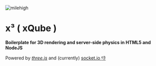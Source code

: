![milehigh](https://cloud.githubusercontent.com/assets/16991015/21538389/85cd3e8a-cd51-11e6-81d6-0b80d6899116.png)
# x³ ( xQube )

**Boilerplate for 3D rendering and server-side physics in HTML5 and NodeJS**

Powered by [*three.js*](https://threejs.org/) and (currently) [socket.io :thumbsdown: ](http://socket.io/)
